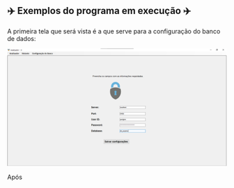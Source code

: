 ## :airplane: Exemplos do programa em execução :airplane:

A primeira tela que será vista é a que serve para a configuração do banco de dados:

<img src="../doc/imagens/Exemplo programa 1.png" tittle="Exemplo programa 1">

<br>

Após 
